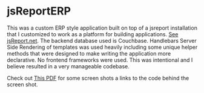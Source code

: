 # jsReportERP

This was a custom ERP style application built on top of a jsreport installation that I customized to work as a platform for building applications. [See jsReport.net](https://jsreport.net).  The backend database used is Couchbase.  Handlebars Server Side Rendering of templates was used heavily including some unique helper methods that were designed to make writing the application more declarative.  No frontend frameworks were used.  This was intentional and I believe resulted in a very manageable codebase.

Check out [This PDF](https://github.com/zachlankton/jsReportERP/blob/2c870af86a3c2400d55576727aac11f26b2d2bc5/ERP2-Updated.pdf) for some screen shots a links to the code behind the screen shot.
